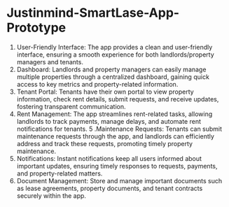 # Justinmind-SmartLase-App-Prototype

1. User-Friendly Interface: The app provides a clean and user-friendly interface, ensuring a smooth experience for both landlords/property managers and tenants.
2. Dashboard: Landlords and property managers can easily manage multiple properties through a centralized dashboard, gaining quick access to key metrics and property-related information.
3. Tenant Portal: Tenants have their own portal to view property information, check rent details, submit requests, and receive updates, fostering transparent communication.
4. Rent Management: The app streamlines rent-related tasks, allowing landlords to track payments, manage delays, and automate rent notifications for tenants.
5 .Maintenance Requests: Tenants can submit maintenance requests through the app, and landlords can efficiently address and track these requests, promoting timely property maintenance.
6. Notifications: Instant notifications keep all users informed about important updates, ensuring timely responses to requests, payments, and property-related matters.
7. Document Management: Store and manage important documents such as lease agreements, property documents, and tenant contracts securely within the app.

